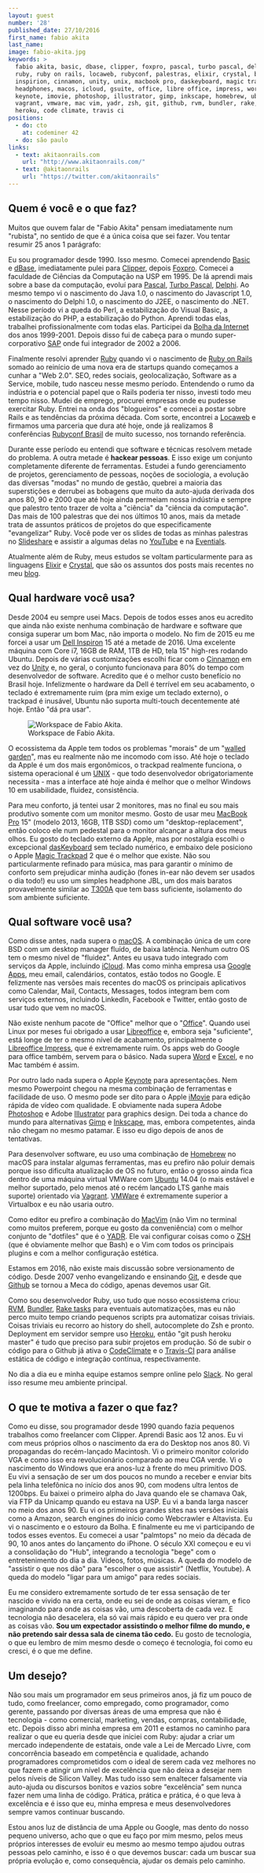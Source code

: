 ```yaml
---
layout: guest
number: '28'
published_date: 27/10/2016
first_name: fabio akita
last_name:
image: fabio-akita.jpg
keywords: >
  fabio akita, basic, dbase, clipper, foxpro, pascal, turbo pascal, delphi, sap,
  ruby, ruby on rails, locaweb, rubyconf, palestras, elixir, crystal, blog, dell
  inspirion, cinnamon, unity, unix, macbook pro, daskeyboard, magic trackpad,
  headphones, macos, icloud, gsuite, office, libre office, impress, word, excel,
  keynote, imovie, photoshop, illustrator, gimp, inkscape, homebrew, ubuntu,
  vagrant, vmware, mac vim, yadr, zsh, git, github, rvm, bundler, rake, slack,
  heroku, code climate, travis ci
positions:
  - do: cto
    at: codeminer 42
  - do: são paulo
links:
  - text: akitaonrails.com
    url: "http://www.akitaonrails.com/"
  - text: @akitaonrails
    url: "https://twitter.com/akitaonrails"
---
```



## Quem é você e o que faz?

Muitos que ouvem falar de "Fabio Akita" pensam imediatamente num "rubista", no
sentido de que é a única coisa que sei fazer. Vou tentar resumir 25 anos 1
parágrafo:

Eu sou programador desde 1990. Isso mesmo. Comecei aprendendo [Basic][basic] e
[dBase][dbase], imediatamente pulei para [Clipper][clipper], depois
[Foxpro][foxpro]. Comecei a faculdade de Ciências da Computação na USP em 1995.
De lá aprendi mais sobre a base da computação, evoluí para [Pascal][pascal],
[Turbo Pascal][turbo-pascal], [Delphi][delphi]. Ao mesmo tempo vi o nascimento
do Java 1.0, o nascimento do Javascript 1.0, o nascimento do Delphi 1.0, o
nascimento do J2EE, o nascimento do .NET. Nesse período vi a queda do Perl, a
estabilização do Visual Basic, a estabilização do PHP, a estabilização do
Python. Aprendi todas elas, trabalhei profissionalmente com todas elas.
Participei da [Bolha da Internet][bolha] dos anos 1999-2001. Depois disso fui de
cabeça para o mundo super-corporativo [SAP][sap] onde fui integrador de 2002 a
2006.

Finalmente resolvi aprender [Ruby][ruby] quando vi o nascimento de
[Ruby on Rails][rails] somado ao reinício de uma nova era de startups quando
começamos a cunhar a "Web 2.0". SEO, redes sociais, geolocalização, Software as
a Service, mobile, tudo nasceu nesse mesmo período. Entendendo o rumo da
indústria e o potencial papel que o Rails poderia ter nisso, investi todo meu
tempo nisso. Mudei de emprego, procurei empresas onde eu pudesse exercitar Ruby.
Entrei na onda dos "blogueiros" e comecei a postar sobre Rails e as tendências
da próxima década. Com sorte, encontrei a [Locaweb][locaweb] e firmamos uma
parceria que dura até hoje, onde já realizamos 8 conferências
[Rubyconf Brasil][rubyconf] de muito sucesso, nos tornando referência.

Durante esse período eu entendi que software e técnicas resolvem metade do
problema. A outra metade é __hackear pessoas__. E isso exige um conjunto
completamente diferente de ferramentas. Estudei a fundo gerenciamento de
projetos, gerenciamento de pessoas, noções de sociologia, a evolução das
diversas "modas" no mundo de gestão, quebrei a maioria das superstições e
derrubei as bobagens que muito da auto-ajuda derivada dos anos 80, 90 e 2000 que
até hoje ainda permeiam nossa indústria e sempre que palestro tento trazer de
volta a "ciência" da "ciência da computação". Das mais de 100 palestras que dei
nos últimos 10 anos, mais da metade trata de assuntos práticos de projetos do
que especificamente "evangelizar" Ruby. Você pode ver os slides de todas as
minhas palestras no [Slideshare][slideshare] e assistir a algumas delas no
[YouTube][palestras] e na [Eventials][eventials].

Atualmente além de Ruby, meus estudos se voltam particularmente para as
linguagens [Elixir][elixir] e [Crystal][crystal], que são os assuntos dos posts
mais recentes no meu [blog][blog].


[basic]: https://pt.wikipedia.org/wiki/BASIC
[dbase]: https://pt.wikipedia.org/wiki/DBASE
[clipper]: https://pt.wikipedia.org/wiki/Clipper_(linguagem_de_programa%C3%A7%C3%A3o)
[foxpro]: https://pt.wikipedia.org/wiki/Visual_FoxPro
[pascal]: https://pt.wikipedia.org/wiki/Pascal_(linguagem_de_programa%C3%A7%C3%A3o)
[turbo-pascal]: https://pt.wikipedia.org/wiki/Turbo_Pascal
[delphi]: https://pt.wikipedia.org/wiki/Embarcadero_Delphi
[bolha]: https://pt.wikipedia.org/wiki/Bolha_da_Internet
[sap]: http://go.sap.com/index.html
[ruby]: https://www.ruby-lang.org/pt/
[rails]: http://rubyonrails.org/
[locaweb]: http://www.locaweb.com.br/
[rubyconf]: http://www.rubyconf.com.br/
[slideshare]: http://www.slideshare.net/akitaonrails
[palestras]: https://www.youtube.com/playlist?list=PLdsnXVqbHDUf73fY4oNcXIuAjxGf8hTjj
[eventials]: https://www.eventials.com/akitaonrails/
[elixir]: http://elixir-lang.org/
[crystal]: https://crystal-lang.org/
[blog]: http://akitaonrails.com


## Qual hardware você usa?

Desde 2004 eu sempre usei Macs. Depois de todos esses anos eu acredito que ainda
não existe nenhuma combinação de hardware e software que consiga superar um bom
Mac, não importa o modelo. No fim de 2015 eu me forcei a usar um
[Dell Inspiron][dell-inspirion] 15 até a metade de 2016. Uma excelente máquina
com Core i7, 16GB de RAM, 1TB de HD, tela 15" high-res rodando Ubuntu. Depois de
várias customizações escolhi ficar com o [Cinnamon][cinnamon] em vez do
[Unity][unity] e, no geral, o conjunto funcionava para 80% do tempo com
desenvolvedor de software. Acredito que é o melhor custo benefício no Brasil
hoje. Infelizmente o hardware da Dell é terrível em seu acabamento, o teclado é
extremamente ruim (pra mim exige um teclado externo), o trackpad é inusável,
Ubuntu não suporta multi-touch decentemente até hoje. Então "dá pra usar".

<figure class="image-fit">
  <img src="/images/content/fabio-akita-workspace.jpg"
       alt="Workspace de Fabio Akita." />
  <figcaption class="caption-bottom">
    Workspace de Fabio Akita.
  </figcaption>
</figure>

O ecossistema da Apple tem todos os problemas "morais" de um
"[walled garden][walled-garden]", mas eu realmente não me incomodo com isso. Até
hoje o teclado da Apple é um dos mais ergonômicos, o trackpad realmente
funciona, o sistema operacional é um [UNIX][unix] - que todo desenvolvedor
obrigatoriamente necessita - mas a interface até hoje ainda é melhor que o
melhor Windows 10 em usabilidade, fluidez, consistência.

Para meu conforto, já tentei usar 2 monitores, mas no final eu sou mais
produtivo somente com um monitor mesmo. Gosto de usar meu
[MacBook Pro][macbook-pro] 15" (modelo 2013, 16GB, 1TB SSD) como um
"desktop-replacement", então coloco ele num pedestal para o monitor alcançar a
altura dos meus olhos. Eu gosto do teclado externo da Apple, mas por nostalgia
escolhi o excepcional [dasKeyboard][daskeyboard] sem teclado numérico, e embaixo
dele posiciono o Apple [Magic Trackpad][magic-trackpad] 2 que é o melhor que
existe. Não sou particularmente refinado para música, mas para garantir o mínimo
de conforto sem prejudicar minha audição (fones in-ear não devem ser usados o
dia todo!) eu uso um simples headphone JBL, um dos mais baratos provavelmente
similar ao [T300A][headphones] que tem bass suficiente, isolamento do som
ambiente suficiente.


[dell-inspirion]: https://en.wikipedia.org/wiki/Dell_Inspiron
[cinnamon]: https://en.wikipedia.org/wiki/Cinnamon_(software)
[unity]: https://unity.ubuntu.com/
[walled-garden]: https://en.wikipedia.org/wiki/Closed_platform
[unix]: https://pt.wikipedia.org/wiki/Unix
[macbook-pro]: http://www.apple.com/macbook-pro/
[daskeyboard]: http://www.daskeyboard.com
[magic-trackpad]: https://en.wikipedia.org/wiki/Magic_Trackpad
[headphones]: http://www.jbl.com.br/headphones/over-ear/t300a_210962?skuId=28992138


## Qual software você usa?

Como disse antes, nada supera o [macOS][mac-os]. A combinação única de um core
BSD com um desktop manager fluído, de baixa latência. Nenhum outro OS tem o
mesmo nível de "fluidez". Antes eu usava tudo integrado com serviços da Apple,
incluindo [iCloud][icloud]. Mas como minha empresa usa [Google Apps][gsuite],
meu email, calendários, contatos, estão todos no Google. E felizmente nas
versões mais recentes do macOS os principais aplicativos como Calendar, Mail,
Contacts, Messages, todos integram bem com serviços externos, incluindo
LinkedIn, Facebook e Twitter, então gosto de usar tudo que vem no macOS.

Não existe nenhum pacote de "Office" melhor que o "[Office][office]". Quando
usei Linux por meses fui obrigado a usar [Libreoffice][libre-office] e, embora
seja "suficiente", está longe de ter o mesmo nível de acabamento, principalmente
o [Libreoffice Impress][impress], que é extremamente ruim. Os apps web do Google
para office também, servem para o básico. Nada supera [Word][word] e
[Excel][excel], e no Mac também é assim.

Por outro lado nada supera o Apple [Keynote][keynote] para apresentações. Nem
mesmo Powerpoint chegou na mesma combinação de ferramentas e facilidade de uso.
O mesmo pode ser dito para o Apple [iMovie][imovie] para edição rápida de vídeo
com qualidade. E obviamente nada supera Adobe [Photoshop][photoshop] e Adobe
[Illustrator][illustrator] para graphics design. Dei toda a chance do mundo para
alternativas [Gimp][gimp] e [Inkscape][inkscape], mas, embora competentes, ainda
não chegam no mesmo patamar. E isso eu digo depois de anos de tentativas.

Para desenvolver software, eu uso uma combinação de [Homebrew][brew] no macOS
para instalar algumas ferramentas, mas eu prefiro não poluir demais porque isso
dificulta atualização de OS no futuro, então o grosso ainda fica dentro de uma
máquina virtual VMWare com [Ubuntu][ubuntu] 14.04 (o mais estável e melhor
suportado, pelo menos até o recém lançado LTS ganhe mais suporte) orientado via
[Vagrant][vagrant]. [VMWare][vmware] é extremamente superior a Virtualbox e eu
não usaria outro.

Como editor eu prefiro a combinação do [MacVim][mac-vim] (não Vim no terminal
como muitos preferem, porque eu gosto da conveniência) com o melhor conjunto de
"dotfiles" que é o [YADR][yadr]. Ele vai configurar coisas como o [ZSH][zsh]
(que é obviamente melhor que Bash) e o Vim com todos os principais plugins e com
a melhor configuração estética.

Estamos em 2016, não existe mais discussão sobre versionamento de código. Desde
2007 venho evangelizando e ensinando [Git][git], e desde que [Github][github] se
tornou a Meca do código, apenas devemos usar Git.

Como sou desenvolvedor Ruby, uso tudo que nosso ecossistema criou: [RVM][rvm],
[Bundler][bundler], [Rake tasks][rake] para eventuais automatizações, mas eu não
perco muito tempo criando pequenos scripts pra automatizar coisas triviais.
Coisas triviais eu recorro ao history do shell, autocomplete do Zsh e pronto.
Deployment em servidor sempre uso [Heroku][heroku], então "git push heroku
master" é tudo que preciso para subir projetos em produção. Só de subir o código
para o Github já ativa o [CodeClimate][codeclimate] e o [Travis-CI][travis] para
análise estática de código e integração contínua, respectivamente.

No dia a dia eu e minha equipe estamos sempre online pelo [Slack][slack]. No
geral isso resume meu ambiente principal.


[mac-os]: http://www.apple.com/macos/
[icloud]: https://www.icloud.com/
[gsuite]: https://gsuite.google.com/
[office]: https://www.microsoft.com/office/
[libre-office]: https://www.libreoffice.org/
[impress]: https://www.libreoffice.org/discover/impress/
[word]: https://products.office.com/en-us/word
[excel]: https://products.office.com/en-us/excel
[keynote]: http://www.apple.com/keynote/
[imovie]: http://www.apple.com/mac/imovie/
[photoshop]: http://www.adobe.com/products/photoshop.html
[illustrator]: http://www.adobe.com/products/illustrator.html
[gimp]: https://www.gimp.org/
[inkscape]: https://inkscape.org/
[brew]: http://brew.sh/
[ubuntu]: https://www.ubuntu.com/
[vagrant]: https://www.vagrantup.com/
[vmware]: http://www.vmware.com/
[mac-vim]: http://macvim-dev.github.io/macvim/
[yadr]: https://github.com/skwp/dotfiles
[zsh]: https://github.com/robbyrussell/oh-my-zsh
[git]: https://git-scm.com/
[github]: https://github.com/
[rvm]: https://rvm.io/
[bundler]: http://bundler.io/
[rake]: http://rake.rubyforge.org/
[slack]: https://slack.com/
[heroku]: https://www.heroku.com
[codeclimate]: https://codeclimate.com
[travis]: https://travis-ci.com


## O que te motiva a fazer o que faz?

Como eu disse, sou programador desde 1990 quando fazia pequenos trabalhos como
freelancer com Clipper. Aprendi Basic aos 12 anos. Eu vi com meus próprios olhos
o nascimento da era do Desktop nos anos 80. Vi propagandas do recém-lançado
Macintosh. Vi o primeiro monitor colorido VGA e como isso era revolucionário
comparado ao meu CGA verde. Vi o nascimento do Windows que era anos-luz à frente
do meu primitivo DOS. Eu vivi a sensação de ser um dos poucos no mundo a receber
e enviar bits pela linha telefônica no início dos anos 90, com modens ultra
lentos de 1200bps. Eu baixei o primeiro alpha do Java quando ele se chamava Oak,
via FTP da Unicamp quando eu estava na USP. Eu vi a banda larga nascer no meio
dos anos 90. Eu vi os primeiros grandes sites nas versões iniciais como a
Amazon, search engines do início como Webcrawler e Altavista. Eu vi o nascimento
e o estouro da Bolha. E finalmente eu me vi participando de todos esses eventos.
Eu comecei a usar "palmtops" no meio da década de 90, 10 anos antes do
lançamento do iPhone. O século XXI começou e eu vi a consolidação do "Hub",
integrando a tecnologia "bege" com o entretenimento do dia a dia. Vídeos, fotos,
músicas. A queda do modelo de "assistir o que nos dão" para "escolher o que
assistir" (Netflix, Youtube). A queda do modelo "ligar para um amigo" para
redes sociais.

Eu me considero extremamente sortudo de ter essa sensação de ter nascido e
vivido na era certa, onde eu sei de onde as coisas vieram, e fico imaginando
para onde as coisas vão, uma descoberta de cada vez. E tecnologia não
desacelera, ela só vai mais rápido e eu quero ver pra onde as coisas vão. __Sou
um expectador assistindo o melhor filme do mundo, e não pretendo sair dessa sala
de cinema tão cedo.__ Eu gosto de tecnologia, o que eu lembro de mim mesmo desde
o começo é tecnologia, foi como eu cresci, é o que me define.


## Um desejo?

Não sou mais um programador em seus primeiros anos, já fiz um pouco de tudo,
como freelancer, como empregado, como programador, como gerente, passando por
diversas áreas de uma empresa que não é tecnologia - como comercial, marketing,
vendas, compras, contabilidade, etc. Depois disso abri minha empresa em 2011 e
estamos no caminho para realizar o que eu queria desde que iniciei com Ruby:
ajudar a criar um mercado independente de estatais, onde vale a Lei de Mercado
Livre, com concorrência baseado em competência e qualidade, achando
programadores comprometidos com o ideal de serem cada vez melhores no que fazem
e atingir um nível de excelência que não deixa a desejar nem pelos níveis de
Silicon Valley. Mas tudo isso sem enaltecer falsamente via auto-ajuda ou
discursos bonitos e vazios sobre “excelência” sem nunca fazer nem uma linha de
código. Prática, prática e prática, é o que leva à excelência e é isso que eu,
minha empresa e meus desenvolvedores sempre vamos continuar buscando.

Estou anos luz de distância de uma Apple ou Google, mas dento do nosso pequeno
universo, acho que o que eu faço por mim mesmo, pelos meus próprios interesses
de evoluir eu mesmo ao mesmo tempo ajudou outras pessoas pelo caminho, e isso é
o que devemos buscar: cada um buscar sua própria evolução e, como consequência,
ajudar os demais pelo caminho.
